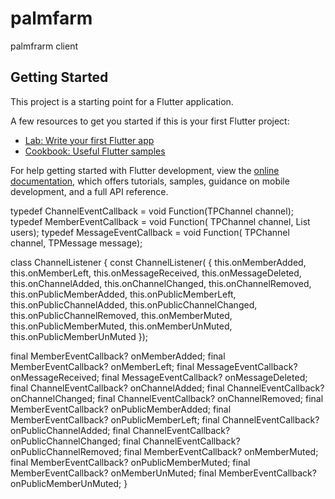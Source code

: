 # palmfarm

palmfrarm client

## Getting Started

This project is a starting point for a Flutter application.

A few resources to get you started if this is your first Flutter project:

- [Lab: Write your first Flutter app](https://docs.flutter.dev/get-started/codelab)
- [Cookbook: Useful Flutter samples](https://docs.flutter.dev/cookbook)

For help getting started with Flutter development, view the
[online documentation](https://docs.flutter.dev/), which offers tutorials,
samples, guidance on mobile development, and a full API reference.



typedef ChannelEventCallback = void Function(TPChannel channel);
typedef MemberEventCallback = void Function(
TPChannel channel, List<TPMember> users);
typedef MessageEventCallback = void Function(
TPChannel channel, TPMessage message);

class ChannelListener {
const ChannelListener(
{
this.onMemberAdded,
this.onMemberLeft,
this.onMessageReceived,
this.onMessageDeleted,
this.onChannelAdded,
this.onChannelChanged,
this.onChannelRemoved,
this.onPublicMemberAdded,
this.onPublicMemberLeft,
this.onPublicChannelAdded,
this.onPublicChannelChanged,
this.onPublicChannelRemoved,
this.onMemberMuted,
this.onPublicMemberMuted,
this.onMemberUnMuted,
this.onPublicMemberUnMuted
});

final MemberEventCallback? onMemberAdded;
final MemberEventCallback? onMemberLeft;
final MessageEventCallback? onMessageReceived;
final MessageEventCallback? onMessageDeleted;
final ChannelEventCallback? onChannelAdded;
final ChannelEventCallback? onChannelChanged;
final ChannelEventCallback? onChannelRemoved;
final MemberEventCallback? onPublicMemberAdded;
final MemberEventCallback? onPublicMemberLeft;
final ChannelEventCallback? onPublicChannelAdded;
final ChannelEventCallback? onPublicChannelChanged;
final ChannelEventCallback? onPublicChannelRemoved;
final MemberEventCallback? onMemberMuted;
final MemberEventCallback? onPublicMemberMuted;
final MemberEventCallback? onMemberUnMuted;
final MemberEventCallback? onPublicMemberUnMuted;
}
